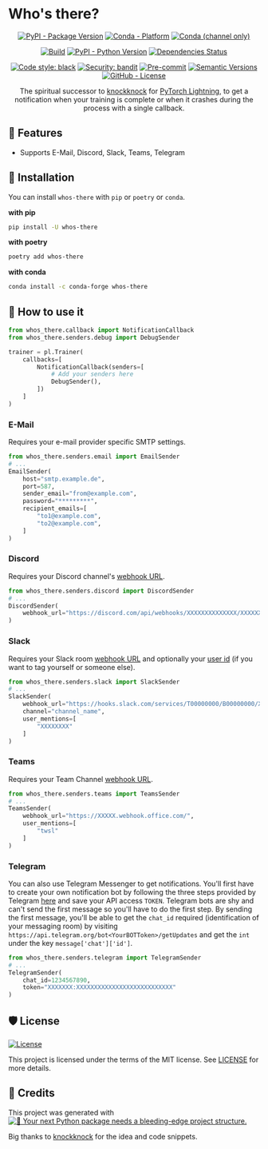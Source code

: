 # Who's there?

<div align="center">

<!--- BADGES: START --->
[![PyPI - Package Version](https://img.shields.io/pypi/v/doubtlab?logo=pypi&style=flat&color=orange)][#pypi-package]
[![Conda - Platform](https://img.shields.io/conda/pn/conda-forge/whos-there?logo=anaconda&style=flat)][#conda-forge-package]
[![Conda (channel only)](https://img.shields.io/conda/vn/conda-forge/whos-there?logo=anaconda&style=flat&color=orange)][#conda-forge-package]

[![Build](https://github.com/twsl/whos-there/actions/workflows/build.yml/badge.svg)][#github-workflows-build]
[![PyPI - Python Version](https://img.shields.io/pypi/pyversions/whos-there?logo=pypi&style=flat&color=blue)][#pypi-package]
[![Dependencies Status](https://img.shields.io/badge/dependencies-up%20to%20date-brightgreen.svg)](https://github.com/twsl/whos-there/pulls?utf8=%E2%9C%93&q=is%3Apr%20author%3Aapp%2Fdependabot)

[![Code style: black](https://img.shields.io/badge/code%20style-black-000000.svg)](https://github.com/psf/black)
[![Security: bandit](https://img.shields.io/badge/security-bandit-green.svg)](https://github.com/PyCQA/bandit)
[![Pre-commit](https://img.shields.io/badge/pre--commit-enabled-brightgreen?logo=pre-commit&logoColor=white)][#github-pre-commit]
[![Semantic Versions](https://img.shields.io/badge/%20%20%F0%9F%93%A6%F0%9F%9A%80-semantic--versions-e10079.svg)][#github-releases]
[![GitHub - License](https://img.shields.io/github/license/twsl/whos-there?logo=github&style=flat&color=green)][#github-license]

[#github-license]: https://github.com/twsl/whos-there/blob/main/LICENSE
[#pypi-package]: https://pypi.org/project/whos-there/
[#conda-forge-package]: https://anaconda.org/conda-forge/whos-there
[#github-pre-commit]: https://github.com/twsl/whos-there/blob/master/.pre-commit-config.yaml
[#github-releases]: https://github.com/twsl/whos-there/releases
[#github-workflows-build]: https://github.com/twsl/whos-there/actions/workflows/build.yml
<!--- BADGES: END --->
    
The spiritual successor to [knockknock](https://github.com/huggingface/knockknock) for [PyTorch Lightning](https://github.com/PyTorchLightning/pytorch-lightning), to get a notification when your training is complete or when it crashes during the process with a single callback.

</div>

## 🚀 Features

- Supports E-Mail, Discord, Slack, Teams, Telegram

## 🎯 Installation

You can install `whos-there` with `pip` or `poetry` or `conda`.

**with pip**

```bash
pip install -U whos-there
```

**with poetry**

```bash
poetry add whos-there
```

**with conda**

```sh
conda install -c conda-forge whos-there
```

## 🤯 How to use it

```python
from whos_there.callback import NotificationCallback
from whos_there.senders.debug import DebugSender

trainer = pl.Trainer(
    callbacks=[
        NotificationCallback(senders=[
            # Add your senders here
            DebugSender(),
        ])
    ]
)
```

### E-Mail
Requires your e-mail provider specific SMTP settings.

```python
from whos_there.senders.email import EmailSender
# ...
EmailSender(
    host="smtp.example.de",
    port=587,
    sender_email="from@example.com",
    password="*********",
    recipient_emails=[
        "to1@example.com",
        "to2@example.com",
    ]
)
```

### Discord
Requires your Discord channel's [webhook URL](https://support.discordapp.com/hc/en-us/articles/228383668-Intro-to-Webhooks).

```python
from whos_there.senders.discord import DiscordSender
# ...
DiscordSender(
    webhook_url="https://discord.com/api/webhooks/XXXXXXXXXXXXXX/XXXXXXXXXXXXXXXXXXXXXXXXXXXXXX"
)
```

### Slack
Requires your Slack room [webhook URL](https://api.slack.com/incoming-webhooks#create_a_webhook) and optionally your [user id](https://api.slack.com/methods/users.identity) (if you want to tag yourself or someone else).

```python
from whos_there.senders.slack import SlackSender
# ...
SlackSender(
    webhook_url="https://hooks.slack.com/services/T00000000/B00000000/XXXXXXXXXXXXXXXXXXXXXXXX",
    channel="channel_name",
    user_mentions=[
        "XXXXXXXX"
    ]
)
```

### Teams
Requires your Team Channel [webhook URL](https://docs.microsoft.com/en-us/microsoftteams/platform/concepts/connectors/connectors-using).

```python
from whos_there.senders.teams import TeamsSender
# ...
TeamsSender(
    webhook_url="https://XXXXX.webhook.office.com/",
    user_mentions=[
        "twsl"
    ]
)
```

### Telegram
You can also use Telegram Messenger to get notifications. You'll first have to create your own notification bot by following the three steps provided by Telegram [here](https://core.telegram.org/bots#6-botfather) and save your API access `TOKEN`.
Telegram bots are shy and can't send the first message so you'll have to do the first step. By sending the first message, you'll be able to get the `chat_id` required (identification of your messaging room) by visiting `https://api.telegram.org/bot<YourBOTToken>/getUpdates` and get the `int` under the key `message['chat']['id']`.

```python
from whos_there.senders.telegram import TelegramSender
# ...
TelegramSender(
    chat_id=1234567890,
    token="XXXXXXX:XXXXXXXXXXXXXXXXXXXXXXXXXXX"
)
```

## 🛡 License

[![License](https://img.shields.io/github/license/twsl/whos-there)](https://github.com/twsl/whos-there/blob/master/LICENSE)

This project is licensed under the terms of the MIT license. See [LICENSE](https://github.com/twsl/whos-there/blob/master/LICENSE) for more details.

## 🏅 Credits

This project was generated with [![🚀 Your next Python package needs a bleeding-edge project structure.](https://img.shields.io/badge/python--package--template-%F0%9F%9A%80-brightgreen)](https://github.com/TezRomacH/python-package-template)

Big thanks to [knockknock](https://github.com/huggingface/knockknock) for the idea and code snippets.
